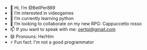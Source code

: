 - 👋 Hi, I’m @BellPer889
- 👀 I’m interested in videogames
- 🌱 I’m currently learning python
- 💞️ I’m looking to collaborate on my new RPG: Cappuccetto rosso
- 📫 If you want to speak with me: oertpi@gmail.com
- 😄 Pronouns: He/Him
- ⚡ Fun fact: I'm not a good programmator

<!---
BellPer889/BellPer889 is a ✨ special ✨ repository because its `README.md` (this file) appears on your GitHub profile.
You can click the Preview link to take a look at your changes.
--->
